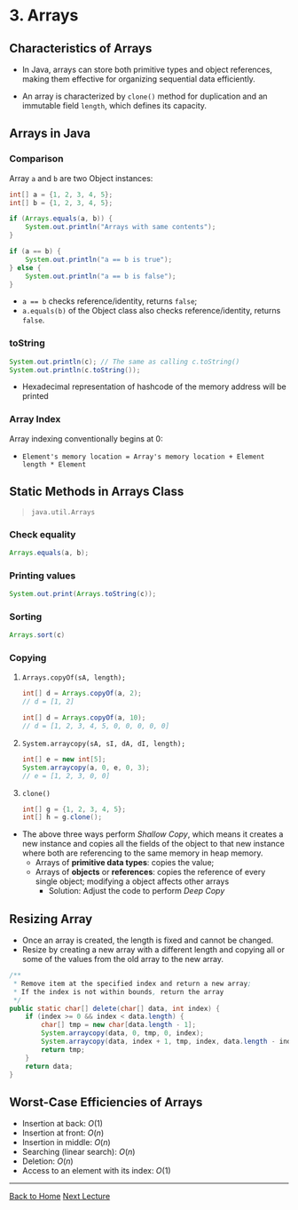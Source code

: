<style TYPE="text/css">
code.has-jax {font: inherit; font-size: 100%; background: inherit; border: inherit;}
</style>
<script type="text/x-mathjax-config">
MathJax.Hub.Config({
    tex2jax: {
        inlineMath: [['$','$'], ['\\(','\\)']],
        skipTags: ['script', 'noscript', 'style', 'textarea', 'pre'] // removed 'code' entry
    }
});
MathJax.Hub.Queue(function() {
    var all = MathJax.Hub.getAllJax(), i;
    for(i = 0; i < all.length; i += 1) {
        all[i].SourceElement().parentNode.className += ' has-jax';
    }
});
</script>
<script type="text/javascript" src="https://cdnjs.cloudflare.com/ajax/libs/mathjax/2.7.4/MathJax.js?config=TeX-AMS_HTML-full"></script>



# 3. Arrays

## Characteristics of Arrays

- In Java, arrays can store both primitive types and object references, making them effective for organizing sequential data efficiently.

- An array is characterized by `clone()` method for duplication and an immutable field `length`, which defines its capacity.


## Arrays in Java

### Comparison
Array `a` and `b` are two Object instances:

```Java
int[] a = {1, 2, 3, 4, 5};
int[] b = {1, 2, 3, 4, 5};

if (Arrays.equals(a, b)) {
    System.out.println("Arrays with same contents");
}

if (a == b) {
    System.out.println("a == b is true");
} else {
    System.out.println("a == b is false");
}
```

- `a == b` checks reference/identity, returns `false`;
- `a.equals(b)` of the Object class also checks reference/identity, returns `false`.


### toString
```Java
System.out.println(c); // The same as calling c.toString()
System.out.println(c.toString());
```

- Hexadecimal representation of hashcode of the memory address will be printed


### Array Index
Array indexing conventionally begins at 0:

- `Element's memory location = Array's memory location + Element length * Element`


## Static Methods in Arrays Class

> `java.util.Arrays`

### Check equality
```Java
Arrays.equals(a, b);
```

### Printing values
```Java
System.out.print(Arrays.toString(c));
```

### Sorting
```Java
Arrays.sort(c)
```

### Copying
1. ```Arrays.copyOf(sA, length);```

    ```Java
    int[] d = Arrays.copyOf(a, 2);
    // d = [1, 2]

    int[] d = Arrays.copyOf(a, 10);
    // d = [1, 2, 3, 4, 5, 0, 0, 0, 0, 0]
    ```

2. ```System.arraycopy(sA, sI, dA, dI, length);```

    ```Java
    int[] e = new int[5];
    System.arraycopy(a, 0, e, 0, 3);
    // e = [1, 2, 3, 0, 0]
    ```

3. ```clone()```

    ```Java
    int[] g = {1, 2, 3, 4, 5};
    int[] h = g.clone();
    ```

- The above three ways perform *Shallow Copy*, which means it creates a new instance and copies all the fields of the object to that new instance where both are referencing to the same memory in heap memory.
    - Arrays of **primitive data types**: copies the value;
    - Arrays of **objects** or **references**: copies the reference of every single object; modifying a object affects other arrays
        - Solution: Adjust the code to perform *Deep Copy*



## Resizing Array

- Once an array is created, the length is fixed and cannot be changed.
- Resize by creating a new array with a different length and copying all or some of the values from the old array to the new array.

```Java
/**
 * Remove item at the specified index and return a new array;
 * If the index is not within bounds, return the array
 */
public static char[] delete(char[] data, int index) {
    if (index >= 0 && index < data.length) {
        char[] tmp = new char[data.length - 1];
        System.arraycopy(data, 0, tmp, 0, index);
        System.arraycopy(data, index + 1, tmp, index, data.length - index - 1);
        return tmp;
    }
    return data;
}
```


## Worst-Case Efficiencies of Arrays
- Insertion at back: $O(1)$
- Insertion at front: $O(n)$
- Insertion in middle: $O(n)$
- Searching (linear search): $O(n)$
- Deletion: $O(n)$
- Access to an element with its index: $O(1)$


---

[Back to Home](../index.html)
[Next Lecture](./lecture4.html)
